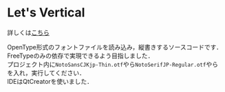 # Let's Vertical
詳しくは[こちら](https://ynakano1127.hatenablog.com/entry/2021/12/25/211410)  

OpenType形式のフォントファイルを読み込み，縦書きするソースコードです．  FreeTypeのみの依存で実現できるよう目指しました．  
プロジェクト内に`NotoSansCJKjp-Thin.otf`やら`NotoSerifJP-Regular.otf`やらを入れ，実行してください．  
IDEはQtCreatorを使いました．